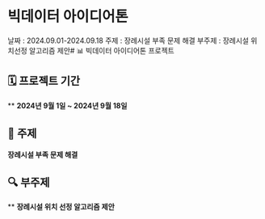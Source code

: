 
# 빅데이터 아이디어톤 

날짜 : 2024.09.01-2024.09.18
주제 : 장례시설 부족 문제 해결 
부주제 : 장례시설 위치선정 알고리즘 제안# 📊 빅데이터 아이디어톤 프로젝트

## 🗓️ 프로젝트 기간

**
**2024년 9월 1일 ~ 2024년 9월 18일**

## 🎯 주제
**장례시설 부족 문제 해결**

## 🔍 부주제

**
**장례시설 위치 선정 알고리즘 제안**
